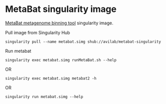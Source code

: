 # MetaBat singularity image

[MetaBat metagenome binning tool](https://bitbucket.org/berkeleylab/metabat/src/master/) singularity image.


Pull image from Singularity Hub
```
singularity pull --name metabat.simg shub://avilab/metabat-singularity
```

Run metabat
```
singularity exec metabat.simg runMetaBat.sh --help
```

OR

```
singularity exec metabat.simg metabat2 -h
```

OR

```
singularity run metabat.simg --help
```

